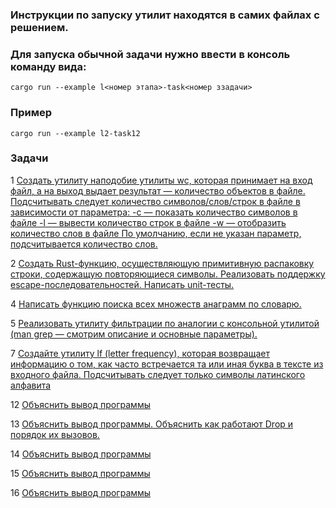 ### Инструкции по запуску утилит находятся в самих файлах с решением. 
### Для запуска обычной задачи нужно ввести в консоль команду вида:
```shell
cargo run --example l<номер этапа>-task<номер ззадачи>
```

### Пример
```shell
cargo run --example l2-task12
```

### Задачи
1 [Создать утилиту наподобие утилиты wc, которая принимает на вход файл, а на выход выдает результат — количество объектов в файле. Подсчитывать следует количество символов/слов/строк в файле в зависимости от параметра:
   -с — показать количество символов в файле
   -l — вывести количество строк в файле
-w — отобразить количество слов в файле
   По умолчанию, если не указан параметр, подсчитывается количество слов.](src/task1.rs)

2 [Создать Rust-функцию, осуществляющую примитивную распаковку строки, содержащую повторяющиеся символы. Реализовать поддержку escape-последовательностей. Написать unit-тесты.](src/task2.rs)

4 [Написать функцию поиска всех множеств анаграмм по словарю.](src/task4.rs)

5 [Реализовать утилиту фильтрации по аналогии с консольной утилитой (man grep — смотрим описание и основные параметры).](src/task5.rs)

7 [Создайте утилиту lf (letter frequency), которая возвращает информацию о том, как часто встречается та или иная буква в тексте из входного файла. Подсчитывать следует только символы латинского алфавита](src/task7.rs)

12 [Объяснить вывод программы](src/task12.rs)

13 [Объяснить вывод программы. Объяснить как работают Drop и порядок их вызовов.](src/task13.rs)

14 [Объяснить вывод программы](src/task14.rs)

15 [Объяснить вывод программы](src/task15.rs)

16 [Объяснить вывод программы](src/task16.rs)